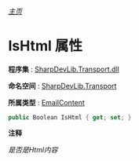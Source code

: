 ###### [主页](./Index.md "主页")

# IsHtml 属性

**程序集** : [SharpDevLib.Transport.dll](./SharpDevLib.Transport.assembly.md "SharpDevLib.Transport.dll")

**命名空间** : [SharpDevLib.Transport](./SharpDevLib.Transport.namespace.md "SharpDevLib.Transport")

**所属类型** : [EmailContent](./SharpDevLib.Transport.EmailContent.md "EmailContent")

``` csharp
public Boolean IsHtml { get; set; }
```

**注释**

*是否是Html内容*



